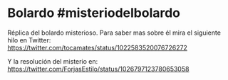 # Bolardo  #misteriodelbolardo 
Réplica del bolardo misterioso. Para saber mas sobre él mira el siguiente hilo en Twitter: https://twitter.com/tocamates/status/1022583520076726272

Y la resolución del misterio en: https://twitter.com/ForjasEstilo/status/1026797123780653058
